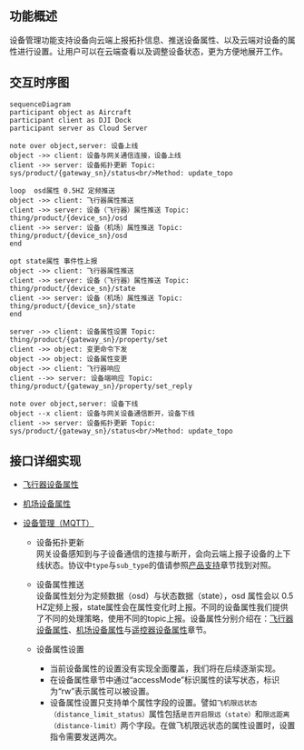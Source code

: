 ## 功能概述
设备管理功能支持设备向云端上报拓扑信息、推送设备属性、以及云端对设备的属性进行设置。让用户可以在云端查看以及调整设备状态，更为方便地展开工作。

## 交互时序图

```mermaid
sequenceDiagram
participant object as Aircraft
participant client as DJI Dock
participant server as Cloud Server

note over object,server: 设备上线
object ->> client: 设备与网关通信连接，设备上线
client ->> server: 设备拓扑更新 Topic: sys/product/{gateway_sn}/status<br/>Method: update_topo

loop  osd属性 0.5HZ 定频推送
object ->> client: 飞行器属性推送
client ->> server: 设备（飞行器）属性推送 Topic: thing/product/{device_sn}/osd
client ->> server: 设备（机场）属性推送 Topic: thing/product/{device_sn}/osd
end

opt state属性 事件性上报
object ->> client: 飞行器属性推送
client ->> server: 设备（飞行器）属性推送 Topic: thing/product/{device_sn}/state
client ->> server: 设备（机场）属性推送 Topic: thing/product/{device_sn}/state
end

server ->> client: 设备属性设置 Topic: thing/product/{gateway_sn}/property/set
client ->> object: 变更命令下发
object ->> object: 设备属性变更
object ->> client: 飞行器响应
client -->> server: 设备端响应 Topic: thing/product/{gateway_sn}/property/set_reply

note over object,server: 设备下线
object --x client: 设备与网关设备通信断开，设备下线
client ->> server: 设备拓扑更新 Topic: sys/product/{gateway_sn}/status<br/>Method: update_topo

```

## 接口详细实现

* [飞行器设备属性](https://developer.dji.com/doc/cloud-api-tutorial/cn/server-api-reference/mqtt/thing-model/drone/m30-series/properties.html)

* [机场设备属性](https://developer.dji.com/doc/cloud-api-tutorial/cn/server-api-reference/mqtt/thing-model/gateway/dock/properties.html)

* [设备管理（MQTT）](https://developer.dji.com/doc/cloud-api-tutorial/cn/server-api-reference/mqtt/thing-model/gateway/dock/device.html)
  * 设备拓扑更新<br/>
    网关设备感知到与子设备通信的连接与断开，会向云端上报子设备的上下线状态。协议中`type`与`sub_type`的值请参照[产品支持](https://developer.dji.com/doc/cloud-api-tutorial/cn/overview/product-support.html)章节找到对照。

   * 设备属性推送<br/>
    设备属性划分为定频数据（osd）与状态数据（state），osd 属性会以 0.5 HZ定频上报，state属性会在属性变化时上报。不同的设备属性我们提供了不同的处理策略，使用不同的topic上报。设备属性分别介绍在：[飞行器设备属性](https://developer.dji.com/doc/cloud-api-tutorial/cn/server-api-reference/mqtt/thing-model/drone/m30-series/properties.html)、[机场设备属性](https://developer.dji.com/doc/cloud-api-tutorial/cn/server-api-reference/mqtt/thing-model/gateway/dock/properties.html)与[遥控器设备属性](https://developer.dji.com/doc/cloud-api-tutorial/cn/server-api-reference/mqtt/thing-model/gateway/rc-plus/properties.html)章节。

  * 设备属性设置<br/>
    * 当前设备属性的设置没有实现全面覆盖，我们将在后续逐渐实现。
    * 在设备属性章节中通过“accessMode”标识属性的读写状态，标识为“rw”表示属性可以被设置。
    * 设备属性设置只支持单个属性字段的设置。譬如`飞机限远状态（distance_limit_status）`属性包括`是否开启限远（state）`和`限远距离（distance-limit）`两个字段。在做飞机限远状态的属性设置时，设置指令需要发送两次。
